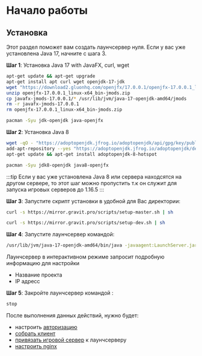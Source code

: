 # Начало работы

## Установка

Этот раздел поможет вам создать лаунчсервер нуля. Если у вас уже установлена Java 17, начните с шага 3.

**Шаг 1**: Установка Java 17 with JavaFX, curl, wget

<CodeGroup>
  <CodeGroupItem title="Debian" active>

```bash
apt-get update && apt-get upgrade
apt-get install apt curl wget openjdk-17-jdk 
wget "https://download2.gluonhq.com/openjfx/17.0.0.1/openjfx-17.0.0.1_linux-x64_bin-jmods.zip"
unzip openjfx-17.0.0.1_linux-x64_bin-jmods.zip
cp javafx-jmods-17.0.0.1/* /usr/lib/jvm/java-17-openjdk-amd64/jmods
rm -r javafx-jmods-17.0.0.1
rm openjfx-17.0.0.1_linux-x64_bin-jmods.zip
```

  </CodeGroupItem>
    <CodeGroupItem title="ArchLinux">

```bash
pacman -Syu jdk-openjdk java-openjfx
```

  </CodeGroupItem>
</CodeGroup>

**Шаг 2**: Установка Java 8

<CodeGroup>
  <CodeGroupItem title="Debian" active>

```bash
wget -qO - "https://adoptopenjdk.jfrog.io/adoptopenjdk/api/gpg/key/public" | sudo apt-key add -
add-apt-repository --yes "https://adoptopenjdk.jfrog.io/adoptopenjdk/deb/"
apt-get update && apt-get install adoptopenjdk-8-hotspot
```

  </CodeGroupItem>
    <CodeGroupItem title="ArchLinux">

```bash
pacman -Syu jdk8-openjdk java8-openjfx
```

  </CodeGroupItem>
</CodeGroup>

:::tip
Eсли у вас уже установлена Java 8 или сервера находсятся на другом сервере, то этот шаг можно пропустить т.к он служит для запуска игровых серверов до 1.16.5
:::

**Шаг 3**: Запустите скрипт установки в удобной для Вас директории:

<CodeGroup>
  <CodeGroupItem title="master" active>

```bash
curl -s https://mirror.gravit.pro/scripts/setup-master.sh | sh
```

  </CodeGroupItem>

  <CodeGroupItem title="dev">

```bash
curl -s https://mirror.gravit.pro/scripts/setup-dev.sh | sh
```

  </CodeGroupItem>
</CodeGroup>

**Шаг 4**: Запустите лаунчсервер командой:

```bash
/usr/lib/jvm/java-17-openjdk-amd64/bin/java -javaagent:LaunchServer.jar -jar LaunchServer.jar;
```

Лаунчсервер в интерактивном режиме запросит подробную информацию для настройки

- Название проекта
- IP адресс

**Шаг 5**: Закройте лаунчсервер командой :

```bash
stop
```  

После выполнения данных действий, нужно будет:

- настроить [авторизацию](auth.md)
- [cобрать клиент](clients.md)
- [привязать игровой сервер](servers.html#привязка-игрового-сервера) к лаунчсерверу
- [настроить nginx](nginx.md)
